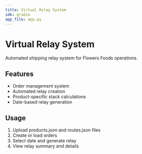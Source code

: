 ```yaml
---
title: Virtual Relay System
sdk: gradio
app_file: app.py
---
```


# Virtual Relay System

Automated shipping relay system for Flowers Foods operations.

## Features
- Order management system
- Automated relay creation
- Product-specific stack calculations
- Date-based relay generation

## Usage
1. Upload products.json and routes.json files
2. Create or load orders
3. Select date and generate relay
4. View relay summary and details